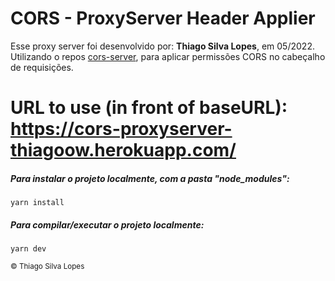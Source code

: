 <!--
<div align="center">
<img src="./ReadMeFiles/app.jpg" align="center">
</div>-->

# CORS - ProxyServer Header Applier

<p>Esse proxy server foi desenvolvido por: <strong>Thiago Silva Lopes</strong>, em 05/2022.</br>
Utilizando o repos <a href="https://github.com/Isoaxe/cors-server">cors-server</a>, para aplicar permissões CORS no cabeçalho de requisições.</p>

# URL to use (in front of baseURL): https://cors-proxyserver-thiagoow.herokuapp.com/

##### Para instalar o projeto localmente, com a pasta "node_modules":

```
yarn install
```

##### Para compilar/executar o projeto localmente:

```
yarn dev
```

<small>© Thiago Silva Lopes </small>

